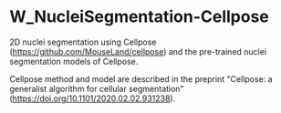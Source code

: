 # W_NucleiSegmentation-Cellpose

2D nuclei segmentation using Cellpose (https://github.com/MouseLand/cellpose) and the pre-trained nuclei segmentation models of Cellpose.

Cellpose method and model are described in the preprint "Cellpose: a generalist algorithm for cellular segmentation" (https://doi.org/10.1101/2020.02.02.931238).

